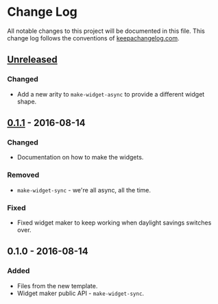 # Change Log
All notable changes to this project will be documented in this file. This change log follows the conventions of [keepachangelog.com](http://keepachangelog.com/).

## [Unreleased]
### Changed
- Add a new arity to `make-widget-async` to provide a different widget shape.

## [0.1.1] - 2016-08-14
### Changed
- Documentation on how to make the widgets.

### Removed
- `make-widget-sync` - we're all async, all the time.

### Fixed
- Fixed widget maker to keep working when daylight savings switches over.

## 0.1.0 - 2016-08-14
### Added
- Files from the new template.
- Widget maker public API - `make-widget-sync`.

[Unreleased]: https://github.com/your-name/ideamind.javafx/compare/0.1.1...HEAD
[0.1.1]: https://github.com/your-name/ideamind.javafx/compare/0.1.0...0.1.1
